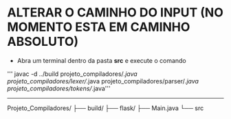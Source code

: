 
# ALTERAR O CAMINHO DO INPUT (NO MOMENTO ESTA EM CAMINHO ABSOLUTO)


- Abra um terminal dentro da pasta **src** e execute o comando

'''
javac -d ../build projeto_compiladores/*.java projeto_compiladores/lexer/*.java projeto_compiladores/parser/*.java projeto_compiladores/tokens/*.java'''

---

Projeto_Compiladores/
├── build/
├── flask/
├── Main.java
└── src